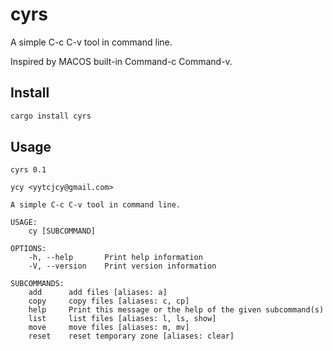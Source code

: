 # cyrs

A simple C-c C-v tool in command line.

Inspired by MACOS built-in Command-c Command-v.

## Install

``` bash
cargo install cyrs
```

## Usage

```
cyrs 0.1

ycy <yytcjcy@gmail.com>

A simple C-c C-v tool in command line.

USAGE:
    cy [SUBCOMMAND]

OPTIONS:
    -h, --help       Print help information
    -V, --version    Print version information

SUBCOMMANDS:
    add      add files [aliases: a]
    copy     copy files [aliases: c, cp]
    help     Print this message or the help of the given subcommand(s)
    list     list files [aliases: l, ls, show]
    move     move files [aliases: m, mv]
    reset    reset temporary zone [aliases: clear]
```
